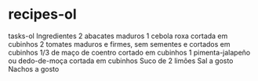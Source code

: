 # recipes-ol
 tasks-ol
Ingredientes
2 abacates maduros
1 cebola roxa cortada em cubinhos
2 tomates maduros e firmes, sem sementes e cortados em cubinhos
1/3 de maço de coentro cortado em cubinhos
1 pimenta-jalapeño ou dedo-de-moça cortada em cubinhos
Suco de 2 limões
Sal a gosto
Nachos a gosto